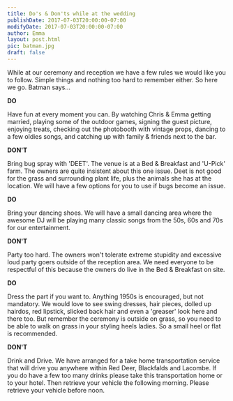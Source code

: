 ```yaml
---
title: Do's & Don'ts while at the wedding
publishDate: 2017-07-03T20:00:00-07:00
modifyDate: 2017-07-03T20:00:00-07:00
author: Emma
layout: post.html
pic: batman.jpg
draft: false
---
```


While at our ceremony and reception we have a few rules we would like you to follow. Simple things and nothing too hard to remember either. So here we go. Batman says...

**DO**

Have fun at every moment you can. By watching Chris & Emma getting married, playing some of the outdoor games, signing the guest picture, enjoying treats, checking out the photobooth with vintage props, dancing to a few oldies songs, and catching up with family & friends next to the bar.

**DON'T**

Bring bug spray with 'DEET'. The venue is at a Bed & Breakfast and 'U-Pick' farm. The owners are quite insistent about this one issue. Deet is not good for the grass and surrounding plant life, plus the animals she has at the location. We will have a few options for you to use if bugs become an issue.

**DO**

Bring your dancing shoes. We will have a small dancing area where the awesome DJ will be playing many classic songs from the 50s, 60s and 70s for our entertainment.

**DON'T**

Party too hard. The owners won't tolerate extreme stupidity and excessive loud party goers outside of the reception area. We need everyone to be respectful of this because the owners do live in the Bed & Breakfast on site.

**DO**

Dress the part if you want to. Anything 1950s is encouraged, but not mandatory. We would love to see swing dresses, hair pieces, dolled up hairdos, red lipstick, slicked back hair and even a 'greaser' look here and there too. But remember the ceremony is outside on grass, so you need to be able to walk on grass in your styling heels ladies. So a small heel or flat is recommended.

**DON'T**

Drink and Drive. We have arranged for a take home transportation service that will drive you anywhere within Red Deer, Blackfalds and Lacombe. If you do have a few too many drinks please take this transportation home or to your hotel. Then retrieve your vehicle the following morning. Please retrieve your vehicle before noon.

